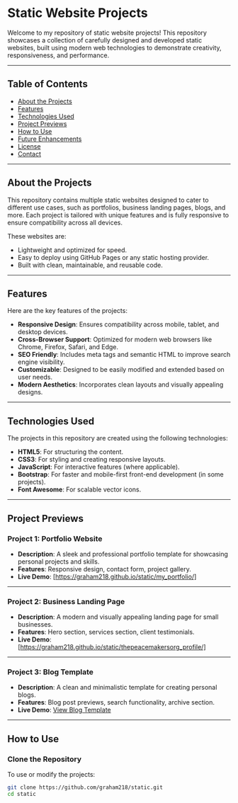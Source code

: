 # Static Website Projects

Welcome to my repository of static website projects! This repository showcases a collection of carefully designed and developed static websites, built using modern web technologies to demonstrate creativity, responsiveness, and performance.

---

## Table of Contents
- [About the Projects](#about-the-projects)
- [Features](#features)
- [Technologies Used](#technologies-used)
- [Project Previews](#project-previews)
- [How to Use](#how-to-use)
- [Future Enhancements](#future-enhancements)
- [License](#license)
- [Contact](#contact)

---

## About the Projects

This repository contains multiple static websites designed to cater to different use cases, such as portfolios, business landing pages, blogs, and more. Each project is tailored with unique features and is fully responsive to ensure compatibility across all devices.

These websites are:
- Lightweight and optimized for speed.
- Easy to deploy using GitHub Pages or any static hosting provider.
- Built with clean, maintainable, and reusable code.

---

## Features

Here are the key features of the projects:
- **Responsive Design**: Ensures compatibility across mobile, tablet, and desktop devices.
- **Cross-Browser Support**: Optimized for modern web browsers like Chrome, Firefox, Safari, and Edge.
- **SEO Friendly**: Includes meta tags and semantic HTML to improve search engine visibility.
- **Customizable**: Designed to be easily modified and extended based on user needs.
- **Modern Aesthetics**: Incorporates clean layouts and visually appealing designs.

---

## Technologies Used

The projects in this repository are created using the following technologies:
- **HTML5**: For structuring the content.
- **CSS3**: For styling and creating responsive layouts.
- **JavaScript**: For interactive features (where applicable).
- **Bootstrap**: For faster and mobile-first front-end development (in some projects).
- **Font Awesome**: For scalable vector icons.

---

## Project Previews

### Project 1: Portfolio Website
- **Description**: A sleek and professional portfolio template for showcasing personal projects and skills.
- **Features**: Responsive design, contact form, project gallery.
- **Live Demo**: [https://graham218.github.io/static/my_portfolio/]

---

### Project 2: Business Landing Page
- **Description**: A modern and visually appealing landing page for small businesses.
- **Features**: Hero section, services section, client testimonials.
- **Live Demo**: [https://graham218.github.io/static/thepeacemakersorg_profile/]

---

### Project 3: Blog Template
- **Description**: A clean and minimalistic template for creating personal blogs.
- **Features**: Blog post previews, search functionality, archive section.
- **Live Demo**: [View Blog Template](#)

---

## How to Use

### Clone the Repository
To use or modify the projects:
```bash
git clone https://github.com/graham218/static.git
cd static
